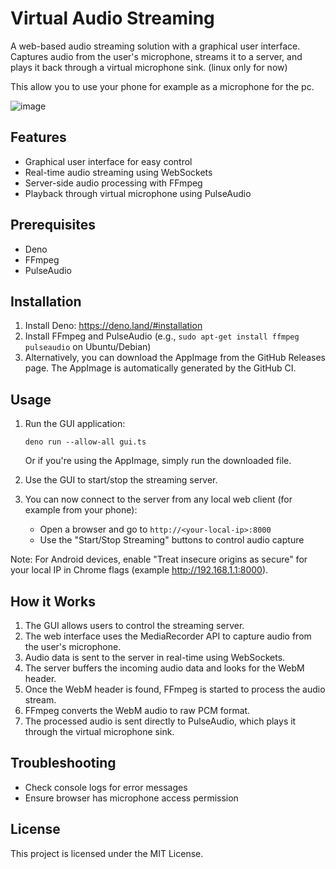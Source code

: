 # Virtual Audio Streaming

A web-based audio streaming solution with a graphical user interface. Captures audio from the user's microphone, streams it to a server, and plays it back through a virtual microphone sink. (linux only for now)

This allow you to use your phone for example as a microphone for the pc.

![image](https://github.com/user-attachments/assets/68260d94-67d5-4ffa-8e24-975a80784dc6)

## Features

- Graphical user interface for easy control
- Real-time audio streaming using WebSockets
- Server-side audio processing with FFmpeg
- Playback through virtual microphone using PulseAudio

## Prerequisites

- Deno
- FFmpeg
- PulseAudio

## Installation

1. Install Deno: https://deno.land/#installation
2. Install FFmpeg and PulseAudio (e.g., `sudo apt-get install ffmpeg pulseaudio` on Ubuntu/Debian)
3. Alternatively, you can download the AppImage from the GitHub Releases page. The AppImage is automatically generated by the GitHub CI.

## Usage

1. Run the GUI application:
   ```
   deno run --allow-all gui.ts
   ```
   Or if you're using the AppImage, simply run the downloaded file.

2. Use the GUI to start/stop the streaming server.

3. You can now connect to the server from any local web client (for example from your phone):
   - Open a browser and go to `http://<your-local-ip>:8000`
   - Use the "Start/Stop Streaming" buttons to control audio capture

Note: For Android devices, enable "Treat insecure origins as secure" for your local IP in Chrome flags (example http://192.168.1.1:8000).

## How it Works

1. The GUI allows users to control the streaming server.
2. The web interface uses the MediaRecorder API to capture audio from the user's microphone.
3. Audio data is sent to the server in real-time using WebSockets.
4. The server buffers the incoming audio data and looks for the WebM header.
5. Once the WebM header is found, FFmpeg is started to process the audio stream.
6. FFmpeg converts the WebM audio to raw PCM format.
7. The processed audio is sent directly to PulseAudio, which plays it through the virtual microphone sink.

## Troubleshooting

- Check console logs for error messages
- Ensure browser has microphone access permission

## License

This project is licensed under the MIT License.
